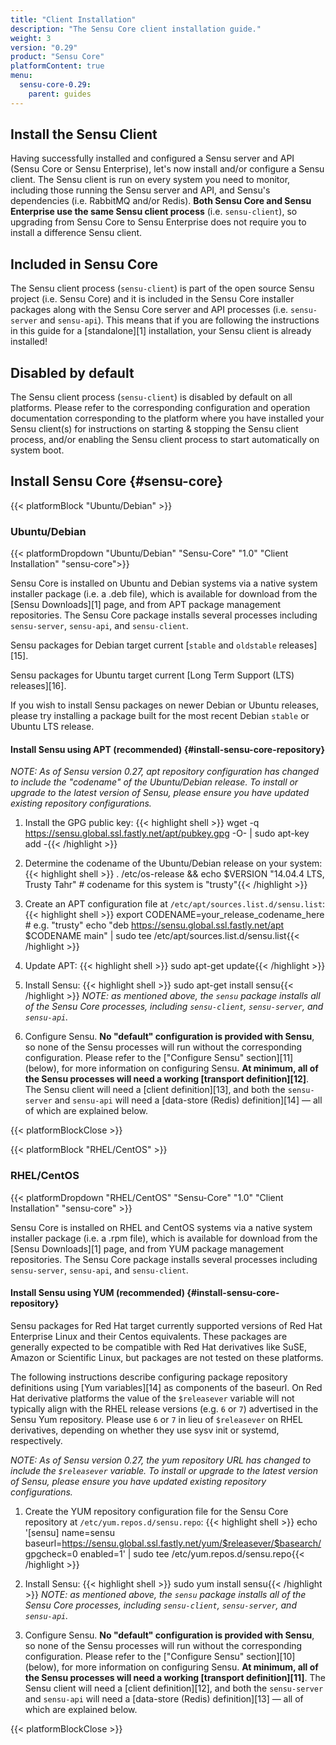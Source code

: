 ```yaml
---
title: "Client Installation"
description: "The Sensu Core client installation guide."
weight: 3
version: "0.29"
product: "Sensu Core"
platformContent: true
menu:
  sensu-core-0.29:
    parent: guides
---
```


## Install the Sensu Client

Having successfully installed and configured a Sensu server and API (Sensu Core
or Sensu Enterprise), let's now install and/or configure a Sensu client. The
Sensu client is run on every system you need to monitor, including those running
the Sensu server and API, and Sensu's dependencies (i.e. RabbitMQ and/or
Redis). **Both Sensu Core and Sensu Enterprise use the same Sensu client
process** (i.e. `sensu-client`), so upgrading from Sensu Core to Sensu
Enterprise does not require you to install a difference Sensu client.

## Included in Sensu Core

The Sensu client process (`sensu-client`) is part of the open source Sensu
project (i.e. Sensu Core) and it is included in the Sensu Core installer
packages along with the Sensu Core server and API processes (i.e. `sensu-server`
and `sensu-api`). This means that if you are following the instructions in this
guide for a [standalone][1] installation, your Sensu client is already
installed!

## Disabled by default

The Sensu client process (`sensu-client`) is disabled by default on all
platforms. Please refer to the corresponding configuration and operation
documentation corresponding to the platform where you have installed your Sensu
client(s) for instructions on starting & stopping the Sensu client process,
and/or enabling the Sensu client process to start automatically on system boot.

## Install Sensu Core {#sensu-core}

{{< platformBlock "Ubuntu/Debian" >}}

### Ubuntu/Debian

{{< platformDropdown "Ubuntu/Debian" "Sensu-Core" "1.0" "Client Installation" "sensu-core">}}

Sensu Core is installed on Ubuntu and Debian systems via a native system
installer package (i.e. a .deb file), which is available for download from the
[Sensu Downloads][1] page, and from APT package management repositories. The
Sensu Core package installs several processes including `sensu-server`,
`sensu-api`, and `sensu-client`.

Sensu packages for Debian target current [`stable` and `oldstable`
releases][15].

Sensu packages for Ubuntu target current [Long Term Support (LTS) releases][16].

If you wish to install Sensu packages on newer Debian or Ubuntu releases, please
try installing a package built for the most recent Debian `stable` or
Ubuntu LTS release.

#### Install Sensu using APT (recommended) {#install-sensu-core-repository}

_NOTE: As of Sensu version 0.27, apt repository configuration has
changed to include the "codename" of the Ubuntu/Debian release. To
install or upgrade to the latest version of Sensu, please ensure you
have updated existing repository configurations._

1. Install the GPG public key:
{{< highlight shell >}}
wget -q https://sensu.global.ssl.fastly.net/apt/pubkey.gpg -O- | sudo apt-key add -{{< /highlight >}}

2. Determine the codename of the Ubuntu/Debian release on your system:
{{< highlight shell >}}
. /etc/os-release && echo $VERSION
"14.04.4 LTS, Trusty Tahr" # codename for this system is "trusty"{{< /highlight >}}

3. Create an APT configuration file at
   `/etc/apt/sources.list.d/sensu.list`:
{{< highlight shell >}}
export CODENAME=your_release_codename_here # e.g. "trusty"
echo "deb     https://sensu.global.ssl.fastly.net/apt $CODENAME main" | sudo tee /etc/apt/sources.list.d/sensu.list{{< /highlight >}}

4. Update APT:
{{< highlight shell >}}
sudo apt-get update{{< /highlight >}}

5. Install Sensu:
{{< highlight shell >}}
sudo apt-get install sensu{{< /highlight >}}
   _NOTE: as mentioned above, the `sensu` package installs all of the Sensu Core
   processes, including `sensu-client`, `sensu-server`, and `sensu-api`._

6. Configure Sensu. **No "default" configuration is provided with Sensu**, so
   none of the Sensu processes will run without the corresponding configuration.
   Please refer to the ["Configure Sensu" section][11] (below), for more
   information on configuring Sensu. **At minimum, all of the Sensu processes
   will need a working [transport definition][12]**. The Sensu client will need
   a [client definition][13], and both the `sensu-server` and `sensu-api` will
   need a [data-store (Redis) definition][14] &mdash; all of which are explained
   below.

{{< platformBlockClose >}}

{{< platformBlock "RHEL/CentOS" >}}

### RHEL/CentOS

{{< platformDropdown "RHEL/CentOS" "Sensu-Core" "1.0" "Client Installation" "sensu-core" >}}

Sensu Core is installed on RHEL and CentOS systems via a native system installer
package (i.e. a .rpm file), which is available for download from the [Sensu
Downloads][1] page, and from YUM package management repositories. The Sensu Core
package installs several processes including `sensu-server`, `sensu-api`, and
`sensu-client`.

#### Install Sensu using YUM (recommended) {#install-sensu-core-repository}

Sensu packages for Red Hat target currently supported versions of Red Hat
Enterprise Linux and their Centos equivalents. These packages are generally
expected to be compatible with Red Hat derivatives like SuSE, Amazon or
Scientific Linux, but packages are not tested on these platforms.

The following instructions describe configuring package repository definitions
using [Yum variables][14] as components of the baseurl. On Red Hat derivative
platforms the value of the `$releasever` variable will not typically align with
the RHEL release versions (e.g. `6` or `7`) advertised in the Sensu Yum
repository. Please use `6` or `7` in lieu of `$releasever` on RHEL derivatives,
depending on whether they use sysv init or systemd, respectively.

_NOTE: As of Sensu version 0.27, the yum repository URL has changed to
include the `$releasever` variable. To install or upgrade to the
latest version of Sensu, please ensure you have updated existing
repository configurations._

1. Create the YUM repository configuration file for the Sensu Core repository at
   `/etc/yum.repos.d/sensu.repo`:
{{< highlight shell >}}
echo '[sensu]
name=sensu
baseurl=https://sensu.global.ssl.fastly.net/yum/$releasever/$basearch/
gpgcheck=0
enabled=1' | sudo tee /etc/yum.repos.d/sensu.repo{{< /highlight >}}

2. Install Sensu:
{{< highlight shell >}}
sudo yum install sensu{{< /highlight >}}
   _NOTE: as mentioned above, the `sensu` package installs all of the Sensu Core processes, including `sensu-client`, `sensu-server`, and `sensu-api`._

3. Configure Sensu. **No "default" configuration is provided with Sensu**, so
   none of the Sensu processes will run without the corresponding configuration.
   Please refer to the ["Configure Sensu" section][10] (below), for more
   information on configuring Sensu. **At minimum, all of the Sensu processes
   will need a working [transport definition][11]**. The Sensu client will need
   a [client definition][12], and both the `sensu-server` and `sensu-api` will
   need a [data-store (Redis) definition][13] &mdash; all of which are explained
   below.

{{< platformBlockClose >}}
